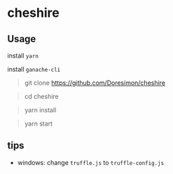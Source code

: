 # cheshire

## Usage

install `yarn`

install `ganache-cli`

> git clone https://github.com/Doresimon/cheshire

> cd cheshire

> yarn install

> yarn start

## tips

- windows: change `truffle.js` to `truffle-config.js`